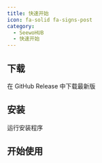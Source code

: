 ```yaml
---
title: 快速开始
icon: fa-solid fa-signs-post
category:
  - SeewoHUB
  - 快速开始
---
```


## 下载
在 GitHub Release 中下载最新版

## 安装
运行安装程序

## 开始使用